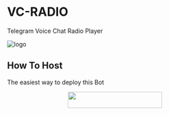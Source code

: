 # VC-RADIO
Telegram Voice Chat Radio Player

![logo](https://telegra.ph/file/887ac377ec6120bae2f0f.jpg)

## How To Host
The easiest way to deploy this Bot
<p align="center"><a href="https://heroku.com/deploy?template=https://github.com/dangerbots/Vc-Radio"> <img src="https://img.shields.io/badge/Deploy%20To%20Heroku-black?style=for-the-badge&logo=heroku" width="220" height="38.45"/></a></p>
